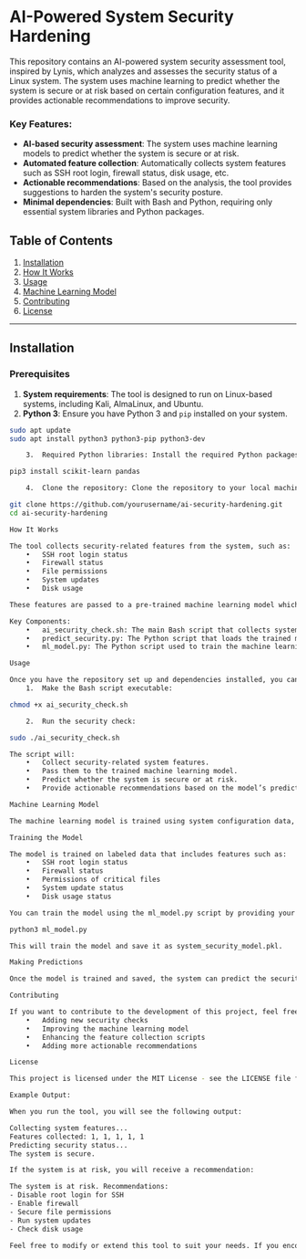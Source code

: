 

# AI-Powered System Security Hardening

This repository contains an AI-powered system security assessment tool, inspired by Lynis, which analyzes and assesses the security status of a Linux system. The system uses machine learning to predict whether the system is secure or at risk based on certain configuration features, and it provides actionable recommendations to improve security.

### Key Features:
- **AI-based security assessment**: The system uses machine learning models to predict whether the system is secure or at risk.
- **Automated feature collection**: Automatically collects system features such as SSH root login, firewall status, disk usage, etc.
- **Actionable recommendations**: Based on the analysis, the tool provides suggestions to harden the system's security posture.
- **Minimal dependencies**: Built with Bash and Python, requiring only essential system libraries and Python packages.

## Table of Contents
1. [Installation](#installation)
2. [How It Works](#how-it-works)
3. [Usage](#usage)
4. [Machine Learning Model](#machine-learning-model)
5. [Contributing](#contributing)
6. [License](#license)

---

## Installation

### Prerequisites

1. **System requirements**: The tool is designed to run on Linux-based systems, including Kali, AlmaLinux, and Ubuntu.
2. **Python 3**: Ensure you have Python 3 and `pip` installed on your system.

```bash
sudo apt update
sudo apt install python3 python3-pip python3-dev

	3.	Required Python libraries: Install the required Python packages for machine learning.

pip3 install scikit-learn pandas

	4.	Clone the repository: Clone the repository to your local machine.

git clone https://github.com/yourusername/ai-security-hardening.git
cd ai-security-hardening

How It Works

The tool collects security-related features from the system, such as:
	•	SSH root login status
	•	Firewall status
	•	File permissions
	•	System updates
	•	Disk usage

These features are passed to a pre-trained machine learning model which predicts whether the system is secure or at risk. Based on the prediction, the tool provides a set of actionable recommendations to improve the security of the system.

Key Components:
	•	ai_security_check.sh: The main Bash script that collects system features and triggers the prediction process.
	•	predict_security.py: The Python script that loads the trained machine learning model and makes predictions based on the collected features.
	•	ml_model.py: The Python script used to train the machine learning model.

Usage

Once you have the repository set up and dependencies installed, you can run the tool as follows:
	1.	Make the Bash script executable:

chmod +x ai_security_check.sh

	2.	Run the security check:

sudo ./ai_security_check.sh

The script will:
	•	Collect security-related system features.
	•	Pass them to the trained machine learning model.
	•	Predict whether the system is secure or at risk.
	•	Provide actionable recommendations based on the model’s prediction.

Machine Learning Model

The machine learning model is trained using system configuration data, where features represent system security settings, and the target variable indicates whether the system is secure (1) or at risk (0).

Training the Model

The model is trained on labeled data that includes features such as:
	•	SSH root login status
	•	Firewall status
	•	Permissions of critical files
	•	System update status
	•	Disk usage status

You can train the model using the ml_model.py script by providing your own labeled data or by modifying the existing sample dataset. After training, the model is saved using Pickle for future predictions.

python3 ml_model.py

This will train the model and save it as system_security_model.pkl.

Making Predictions

Once the model is trained and saved, the system can predict the security status based on the collected features. The predict_security.py script is used for this purpose.

Contributing

If you want to contribute to the development of this project, feel free to fork the repository, create a branch, and submit a pull request. You can contribute by:
	•	Adding new security checks
	•	Improving the machine learning model
	•	Enhancing the feature collection scripts
	•	Adding more actionable recommendations

License

This project is licensed under the MIT License - see the LICENSE file for details.

Example Output:

When you run the tool, you will see the following output:

Collecting system features...
Features collected: 1, 1, 1, 1, 1
Predicting security status...
The system is secure.

If the system is at risk, you will receive a recommendation:

The system is at risk. Recommendations:
- Disable root login for SSH
- Enable firewall
- Secure file permissions
- Run system updates
- Check disk usage

Feel free to modify or extend this tool to suit your needs. If you encounter any issues, open an issue in the GitHub repository, and we’ll be happy to assist you.

